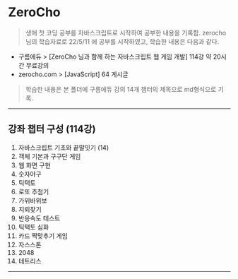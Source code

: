 # ZeroCho 
> 생애 첫 코딩 공부를 자바스크립트로 시작하여 공부한 내용을 기록함.
zerocho 님의 학습자료로 22/5/11 에 공부를 시작하였고, 학습한 내용은 다음과 같다.
- 구름에듀 > [ZeroCho 님과 함께 하는 자바스크립트 웹 게임 개발] 114강 약 20시간 무료강의
- zerocho.com > [JavaScript] 64 게시글
>학습한 내용은 본 폴더에 구름에듀 강의 14개 챕터의 제목으로 md형식으로 기록.

----------
## 강좌 챕터 구성 (114강)
1. 자바스크립트 기초와 끝말잇기 (14)
2. 객체 기본과 구구단 게임
3. 웹 화면 구현
4. 숫자야구
5. 틱택토
6. 로또 추첨기
7. 가위바위보
8. 지뢰찾기
9. 반응속도 테스트
10. 틱택토 심화
11. 카드 짝맞추기 게임
12. 자스스톤
13. 2048
14. 테트리스

--------


